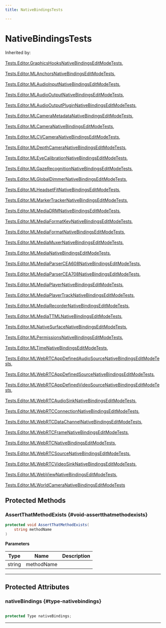 ```yaml
---
title: NativeBindingsTests

---
```


# NativeBindingsTests







Inherited by: <br></br>[Tests.Editor.GraphicsHooksNativeBindingsEditModeTests](/versioned_docs/version-22-Feb-2023/unity-api/api/Tests.Editor/Tests.Editor.GraphicsHooksNativeBindingsEditModeTests.md), <br></br>[Tests.Editor.MLAnchorsNativeBindingsEditModeTests](/versioned_docs/version-22-Feb-2023/unity-api/api/Tests.Editor/Tests.Editor.MLAnchorsNativeBindingsEditModeTests.md), <br></br>[Tests.Editor.MLAudioInputNativeBindingsEditModeTests](/versioned_docs/version-22-Feb-2023/unity-api/api/Tests.Editor/Tests.Editor.MLAudioInputNativeBindingsEditModeTests.md), <br></br>[Tests.Editor.MLAudioOutputNativeBindingsEditModeTests](/versioned_docs/version-22-Feb-2023/unity-api/api/Tests.Editor/Tests.Editor.MLAudioOutputNativeBindingsEditModeTests.md), <br></br>[Tests.Editor.MLAudioOutputPluginNativeBindingsEditModeTests](/versioned_docs/version-22-Feb-2023/unity-api/api/Tests.Editor/Tests.Editor.MLAudioOutputPluginNativeBindingsEditModeTests.md), <br></br>[Tests.Editor.MLCameraMetadataNativeBindingsEditModeTests](/versioned_docs/version-22-Feb-2023/unity-api/api/Tests.Editor/Tests.Editor.MLCameraMetadataNativeBindingsEditModeTests.md), <br></br>[Tests.Editor.MLCameraNativeBindingsEditModeTests](/versioned_docs/version-22-Feb-2023/unity-api/api/Tests.Editor/Tests.Editor.MLCameraNativeBindingsEditModeTests.md), <br></br>[Tests.Editor.MLCVCameraNativeBindingsEditModeTests](/versioned_docs/version-22-Feb-2023/unity-api/api/Tests.Editor/Tests.Editor.MLCVCameraNativeBindingsEditModeTests.md), <br></br>[Tests.Editor.MLDepthCameraNativeBindingsEditModeTests](/versioned_docs/version-22-Feb-2023/unity-api/api/Tests.Editor/Tests.Editor.MLDepthCameraNativeBindingsEditModeTests.md), <br></br>[Tests.Editor.MLEyeCalibrationNativeBindingsEditModeTests](/versioned_docs/version-22-Feb-2023/unity-api/api/Tests.Editor/Tests.Editor.MLEyeCalibrationNativeBindingsEditModeTests.md), <br></br>[Tests.Editor.MLGazeRecognitionNativeBindingsEditModeTests](/versioned_docs/version-22-Feb-2023/unity-api/api/Tests.Editor/Tests.Editor.MLGazeRecognitionNativeBindingsEditModeTests.md), <br></br>[Tests.Editor.MLGlobalDimmerNativeBindingsEditModeTests](/versioned_docs/version-22-Feb-2023/unity-api/api/Tests.Editor/Tests.Editor.MLGlobalDimmerNativeBindingsEditModeTests.md), <br></br>[Tests.Editor.MLHeadsetFitNativeBindingsEditModeTests](/versioned_docs/version-22-Feb-2023/unity-api/api/Tests.Editor/Tests.Editor.MLHeadsetFitNativeBindingsEditModeTests.md), <br></br>[Tests.Editor.MLMarkerTrackerNativeBindingsEditModeTests](/versioned_docs/version-22-Feb-2023/unity-api/api/Tests.Editor/Tests.Editor.MLMarkerTrackerNativeBindingsEditModeTests.md), <br></br>[Tests.Editor.MLMediaDRMNativeBindingsEditModeTests](/versioned_docs/version-22-Feb-2023/unity-api/api/Tests.Editor/Tests.Editor.MLMediaDRMNativeBindingsEditModeTests.md), <br></br>[Tests.Editor.MLMediaFormatKeyNativeBindingsEditModeTests](/versioned_docs/version-22-Feb-2023/unity-api/api/Tests.Editor/Tests.Editor.MLMediaFormatKeyNativeBindingsEditModeTests.md), <br></br>[Tests.Editor.MLMediaFormatNativeBindingsEditModeTests](/versioned_docs/version-22-Feb-2023/unity-api/api/Tests.Editor/Tests.Editor.MLMediaFormatNativeBindingsEditModeTests.md), <br></br>[Tests.Editor.MLMediaMuxerNativeBindingsEditModeTests](/versioned_docs/version-22-Feb-2023/unity-api/api/Tests.Editor/Tests.Editor.MLMediaMuxerNativeBindingsEditModeTests.md), <br></br>[Tests.Editor.MLMediaNativeBindingsEditModeTests](/versioned_docs/version-22-Feb-2023/unity-api/api/Tests.Editor/Tests.Editor.MLMediaNativeBindingsEditModeTests.md), <br></br>[Tests.Editor.MLMediaParserCEA608NativeBindingsEditModeTests](/versioned_docs/version-22-Feb-2023/unity-api/api/Tests.Editor/Tests.Editor.MLMediaParserCEA608NativeBindingsEditModeTests.md), <br></br>[Tests.Editor.MLMediaParserCEA708NativeBindingsEditModeTests](/versioned_docs/version-22-Feb-2023/unity-api/api/Tests.Editor/Tests.Editor.MLMediaParserCEA708NativeBindingsEditModeTests.md), <br></br>[Tests.Editor.MLMediaPlayerNativeBindingsEditModeTests](/versioned_docs/version-22-Feb-2023/unity-api/api/Tests.Editor/Tests.Editor.MLMediaPlayerNativeBindingsEditModeTests.md), <br></br>[Tests.Editor.MLMediaPlayerTrackNativeBindingsEditModeTests](/versioned_docs/version-22-Feb-2023/unity-api/api/Tests.Editor/Tests.Editor.MLMediaPlayerTrackNativeBindingsEditModeTests.md), <br></br>[Tests.Editor.MLMediaRecorderNativeBindingsEditModeTests](/versioned_docs/version-22-Feb-2023/unity-api/api/Tests.Editor/Tests.Editor.MLMediaRecorderNativeBindingsEditModeTests.md), <br></br>[Tests.Editor.MLMediaTTMLNativeBindingsEditModeTests](/versioned_docs/version-22-Feb-2023/unity-api/api/Tests.Editor/Tests.Editor.MLMediaTTMLNativeBindingsEditModeTests.md), <br></br>[Tests.Editor.MLNativeSurfaceNativeBindingsEditModeTests](/versioned_docs/version-22-Feb-2023/unity-api/api/Tests.Editor/Tests.Editor.MLNativeSurfaceNativeBindingsEditModeTests.md), <br></br>[Tests.Editor.MLPermissionsNativeBindingsEditModeTests](/versioned_docs/version-22-Feb-2023/unity-api/api/Tests.Editor/Tests.Editor.MLPermissionsNativeBindingsEditModeTests.md), <br></br>[Tests.Editor.MLTimeNativeBindingsEditModeTests](/versioned_docs/version-22-Feb-2023/unity-api/api/Tests.Editor/Tests.Editor.MLTimeNativeBindingsEditModeTests.md), <br></br>[Tests.Editor.MLWebRTCAppDefinedAudioSourceNativeBindingsEditModeTests](/versioned_docs/version-22-Feb-2023/unity-api/api/Tests.Editor/Tests.Editor.MLWebRTCAppDefinedAudioSourceNativeBindingsEditModeTests.md), <br></br>[Tests.Editor.MLWebRTCAppDefinedSourceNativeBindingsEditModeTests](/versioned_docs/version-22-Feb-2023/unity-api/api/Tests.Editor/Tests.Editor.MLWebRTCAppDefinedSourceNativeBindingsEditModeTests.md), <br></br>[Tests.Editor.MLWebRTCAppDefinedVideoSourceNativeBindingsEditModeTests](/versioned_docs/version-22-Feb-2023/unity-api/api/Tests.Editor/Tests.Editor.MLWebRTCAppDefinedVideoSourceNativeBindingsEditModeTests.md), <br></br>[Tests.Editor.MLWebRTCAudioSinkNativeBindingsEditModeTests](/versioned_docs/version-22-Feb-2023/unity-api/api/Tests.Editor/Tests.Editor.MLWebRTCAudioSinkNativeBindingsEditModeTests.md), <br></br>[Tests.Editor.MLWebRTCConnectionNativeBindingsEditModeTests](/versioned_docs/version-22-Feb-2023/unity-api/api/Tests.Editor/Tests.Editor.MLWebRTCConnectionNativeBindingsEditModeTests.md), <br></br>[Tests.Editor.MLWebRTCDataChannelNativeBindingsEditModeTests](/versioned_docs/version-22-Feb-2023/unity-api/api/Tests.Editor/Tests.Editor.MLWebRTCDataChannelNativeBindingsEditModeTests.md), <br></br>[Tests.Editor.MLWebRTCFrameNativeBindingsEditModeTests](/versioned_docs/version-22-Feb-2023/unity-api/api/Tests.Editor/Tests.Editor.MLWebRTCFrameNativeBindingsEditModeTests.md), <br></br>[Tests.Editor.MLWebRTCNativeBindingsEditModeTests](/versioned_docs/version-22-Feb-2023/unity-api/api/Tests.Editor/Tests.Editor.MLWebRTCNativeBindingsEditModeTests.md), <br></br>[Tests.Editor.MLWebRTCSourceNativeBindingsEditModeTests](/versioned_docs/version-22-Feb-2023/unity-api/api/Tests.Editor/Tests.Editor.MLWebRTCSourceNativeBindingsEditModeTests.md), <br></br>[Tests.Editor.MLWebRTCVideoSinkNativeBindingsEditModeTests](/versioned_docs/version-22-Feb-2023/unity-api/api/Tests.Editor/Tests.Editor.MLWebRTCVideoSinkNativeBindingsEditModeTests.md), <br></br>[Tests.Editor.MLWebViewNativeBindingsEditModeTests](/versioned_docs/version-22-Feb-2023/unity-api/api/Tests.Editor/Tests.Editor.MLWebViewNativeBindingsEditModeTests.md), <br></br>[Tests.Editor.MLWorldCameraNativeBindingsEditModeTests](/versioned_docs/version-22-Feb-2023/unity-api/api/Tests.Editor/Tests.Editor.MLWorldCameraNativeBindingsEditModeTests.md)




## Protected Methods

### AssertThatMethodExists {#void-assertthatmethodexists}

```csharp
protected void AssertThatMethodExists(
    string methodName
)
```


**Parameters**

| Type | Name  | Description  | 
|--|--|--|
| string |methodName||






-----------

## Protected Attributes

### nativeBindings {#type-nativebindings}

```csharp

protected Type nativeBindings;

```






-----------


